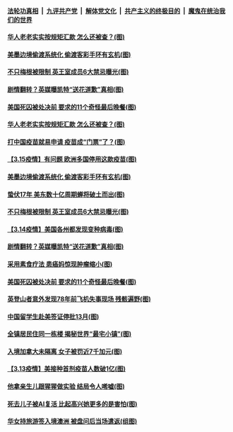 ####  [法轮功真相](../../../../basic/blob/master/README.md?t=03161801) &nbsp;|&nbsp; [九评共产党](../../../../9ping.md/blob/master/README.md?t=03161801) &nbsp;|&nbsp; [解体党文化](../../../../jtdwh.md/blob/master/README.md?t=03161801)  &nbsp;|&nbsp; [共产主义的终极目的](../../../../gczydzjmd.md/blob/master/README.md?t=03161801) &nbsp;|&nbsp; [魔鬼在统治我们的世界](../../../../mgztzwmdsj.md/blob/master/README.md?t=03161801) 

#### [华人老老实实按规矩汇款 怎么还被查？(图)](../pages/p3/965666.md?t=03161801) 

#### [美墨边境偷渡系统化 偷渡客彩手环有玄机(图)](../pages/p3/965652.md?t=03161801) 

#### [不只梅根被限制 英王室成员6大禁忌曝光(图)](../pages/p3/965585.md?t=03161801) 


#### [剧情翻转？英媒曝凯特“送花道歉”真相(图)](../pages/p3/965521.md?t=03161801) 

#### [美国死囚被处决前 要求的11个奇怪最后晚餐(图)](../pages/p3/965021.md?t=03161801) 

#### [华人老老实实按规矩汇款 怎么还被查？(图)](../pages/p3/965666.md?t=03161801) 

#### [打中国疫苗就易申请 疫苗成“门票”了？(图)](../pages/p3/965662.md?t=03161801) 

#### [【3.15疫情】有问题 欧洲多国停用这款疫苗(图)](../pages/p3/965661.md?t=03161801) 

#### [美墨边境偷渡系统化 偷渡客彩手环有玄机(图)](../pages/p3/965652.md?t=03161801) 

#### [蛰伏17年 美东数十亿周期蝉将破土而出(图)](../pages/p3/965649.md?t=03161801) 


#### [不只梅根被限制 英王室成员6大禁忌曝光(图)](../pages/p3/965585.md?t=03161801) 


#### [【3.14疫情】美国各州都发现变种病毒(图)](../pages/p3/965577.md?t=03161801) 

#### [剧情翻转？英媒曝凯特“送花道歉”真相(图)](../pages/p3/965521.md?t=03161801) 

#### [采用素食疗法 患癌妈惊现肿瘤缩小(图)](../pages/p3/965574.md?t=03161801) 

#### [美国死囚被处决前 要求的11个奇怪最后晚餐(图)](../pages/p3/965021.md?t=03161801) 

#### [英登山者意外发现78年前飞机失事现场 残骸遍野(图)](../pages/p3/965524.md?t=03161801) 

#### [中国留学生赴美签证停批13月(图)](../pages/p3/965523.md?t=03161801) 

#### [全镇居民住同一栋楼 揭秘世界“最宅小镇”(图)](../pages/p3/965514.md?t=03161801) 

#### [入境加拿大未隔离 女子被罚近7千加元(图)](../pages/p3/965505.md?t=03161801) 

#### [【3.13疫情】美接种首剂疫苗人数破1亿(图)](../pages/p3/965501.md?t=03161801) 

#### [他拿亲生儿跟猩猩做实验 结局令人唏嘘(图)](../pages/p3/964885.md?t=03161801) 

#### [死去儿子被AI复活 比起高兴她更多的是害怕(图)](../pages/p3/965361.md?t=03161801) 

#### [华女持旅游签入境澳洲 被盘问后当场遣返(组图)](../pages/p3/965369.md?t=03161801) 

